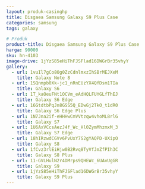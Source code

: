 ```yaml
---
layout: produk-casinghp
title: Disgaea Samsung Galaxy S9 Plus Case
categories: samsung
tags: galaxy

# Produk
product-title: Disgaea Samsung Galaxy S9 Plus Case
harga: 90000
sku: hn-4103
image-drive: 1jYzS85eHiThFJSFlad16DWGrBr35vhyY
gallery:
  - url: 1vuIl7gCo8Og0ZzCdnlmxzIhSBrMEJXeM
    title: Galaxy Note 8
  - url: 1SQnmpb0Xk-jc1_nRnEUzYX4QfDsm1TIa
    title: Galaxy S6
  - url: 1T_kaOeuFNt1OCVm_eAdHQLFUYGLfThEJ
    title: Galaxy S6 Edge
  - url: 16GtdtbPqJn8GSS5Q_EDwGj2TkO_t1dR0
    title: Galaxy S6 Edge Plus
  - url: 1N7Jna2if-eHHHwCmVVtzqw4vhoML8rlG
    title: Galaxy S7
  - url: 1U6AxVCcsAezJ4f_Wc_Hl0ZymMhzmxM_3
    title: Galaxy S7 Edge
  - url: 18hIRzwdCGVv6PvUxY7S2gYAQPD-UXipO
    title: Galaxy S8
  - url: 1fCvz3rlEiHjw0B2Rvq8TyVfJmZfPIh3C
    title: Galaxy S8 Plus
  - url: 11-GVLHulN2r4DMrps9QHEWc_6UAvUgGR
    title: Galaxy S9
  - url: 1jYzS85eHiThFJSFlad16DWGrBr35vhyY
    title: Galaxy S9 Plus
---
```

